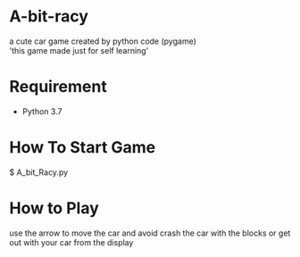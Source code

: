 # A-bit-racy
a cute car game created by python code (pygame) <br> 
'this game made just for self learning'

# Requirement
* Python 3.7

# How To Start Game
$ A_bit_Racy.py

# How to Play
use the arrow to move the car and avoid crash the car with the blocks or get out with your car from the display
